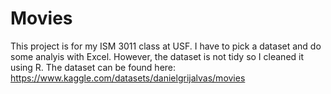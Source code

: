# Movies
This project is for my ISM 3011 class at USF. I have to pick a dataset and do some analyis with Excel. However, the dataset is not tidy so I cleaned it using R. The dataset can be found here: https://www.kaggle.com/datasets/danielgrijalvas/movies
